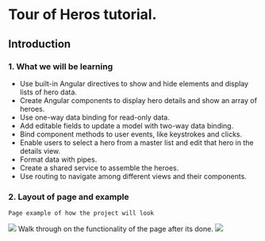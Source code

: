 # Tour of Heros tutorial. 
## Introduction 
### 1. What we will be learning 
+ Use built-in Angular directives to show and hide elements and display lists of hero data.
+ Create Angular components to display hero details and show an array of heroes.
+ Use one-way data binding for read-only data.
+ Add editable fields to update a model with two-way data binding.
+ Bind component methods to user events, like keystrokes and clicks.
+ Enable users to select a hero from a master list and edit that hero in the details view.
+ Format data with pipes.
+ Create a shared service to assemble the heroes.
+ Use routing to navigate among different views and their components.

### 2. Layout of page and example 
    Page example of how the project will look
<img src="https://angular.io/generated/images/guide/toh/nav-diagram.png" />
    Walk through on the functionality of the page after its done.
<img src="https://angular.io/generated/images/guide/toh/toh-anim.gif" />